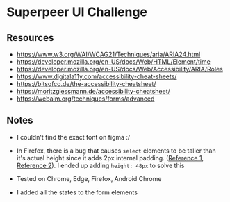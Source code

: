 # Superpeer UI Challenge

## Resources

- https://www.w3.org/WAI/WCAG21/Techniques/aria/ARIA24.html
- https://developer.mozilla.org/en-US/docs/Web/HTML/Element/time
- https://developer.mozilla.org/en-US/docs/Web/Accessibility/ARIA/Roles
- https://www.digitala11y.com/accessibility-cheat-sheets/
- https://bitsofco.de/the-accessibility-cheatsheet/
- https://moritzgiessmann.de/accessibility-cheatsheet/
- https://webaim.org/techniques/forms/advanced

## Notes

- I couldn't find the exact font on figma :/

- In Firefox, there is a bug that causes `select` elements to be taller than it's actual height since it adds 2px internal padding. ([Reference 1](https://bugzilla.mozilla.org/show_bug.cgi?id=1582545), [Reference 2](https://bugzilla.mozilla.org/show_bug.cgi?id=1560824)). I ended up adding `height: 48px` to solve this

- Tested on Chrome, Edge, Firefox, Android Chrome

- I added all the states to the form elements
